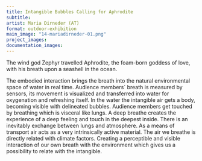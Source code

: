 ```yaml
---
title: Intangible Bubbles Calling for Aphrodite 
subtitle:
artist: Maria Dirneder (AT)
format: outdoor-exhibition
main_image: "14-mariadirneder-01.png"
project_images:
documentation_images:
---
```


The wind god Zephyr travelled Aphrodite, the foam-born goddess of love, with his breath upon a seashell in the ocean.

The embodied interaction brings the breath into the natural environmental space of water in real time. Audience members´ breath is measured by sensors, its movement is visualized and transferred into water for oxygenation and refreshing itself. In the water the intangible air gets a body, becoming visible with delineated bubbles. Audience members get touched by breathing which is visceral like lungs. A deep breathe creates the experience of a deep feeling and touch in the deepest inside. There is an inevitably exchange between lungs and atmosphere. As a means of transport air acts as a very intrinsically active material. The air we breathe is directly related with climate factors. Creating a perceptible and visible interaction of our own breath with the environment which gives us a possibility to relate with the intangible.
